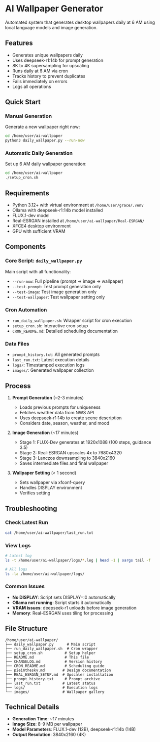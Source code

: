 # AI Wallpaper Generator

Automated system that generates desktop wallpapers daily at 6 AM using local language models and image generation.

## Features

- Generates unique wallpapers daily
- Uses deepseek-r1:14b for prompt generation
- 8K to 4K supersampling for upscaling
- Runs daily at 6 AM via cron
- Tracks history to prevent duplicates
- Fails immediately on errors
- Logs all operations

## Quick Start

### Manual Generation
Generate a new wallpaper right now:
```bash
cd /home/user/ai-wallpaper
python3 daily_wallpaper.py --run-now
```

### Automatic Daily Generation
Set up 6 AM daily wallpaper generation:
```bash
cd /home/user/ai-wallpaper
./setup_cron.sh
```

## Requirements

- Python 3.12+ with virtual environment at `/home/user/grace/.venv`
- Ollama with deepseek-r1:14b model installed
- FLUX.1-dev model
- Real-ESRGAN installed at `/home/user/ai-wallpaper/Real-ESRGAN/`
- XFCE4 desktop environment
- GPU with sufficient VRAM

## Components

### Core Script: `daily_wallpaper.py`
Main script with all functionality:
- `--run-now`: Full pipeline (prompt → image → wallpaper)
- `--test-prompt`: Test prompt generation only
- `--test-image`: Test image generation only
- `--test-wallpaper`: Test wallpaper setting only

### Cron Automation
- `run_daily_wallpaper.sh`: Wrapper script for cron execution
- `setup_cron.sh`: Interactive cron setup
- `CRON_README.md`: Detailed scheduling documentation

### Data Files
- `prompt_history.txt`: All generated prompts
- `last_run.txt`: Latest execution details
- `logs/`: Timestamped execution logs
- `images/`: Generated wallpaper collection

## Process

1. **Prompt Generation** (~2-3 minutes)
   - Loads previous prompts for uniqueness
   - Fetches weather data from NWS API
   - Uses deepseek-r1:14b to create scene description
   - Considers date, season, weather, and mood

2. **Image Generation** (~17 minutes)
   - Stage 1: FLUX-Dev generates at 1920x1088 (100 steps, guidance 3.5)
   - Stage 2: Real-ESRGAN upscales 4x to 7680x4320
   - Stage 3: Lanczos downsampling to 3840x2160
   - Saves intermediate files and final wallpaper

3. **Wallpaper Setting** (< 1 second)
   - Sets wallpaper via xfconf-query
   - Handles DISPLAY environment
   - Verifies setting

## Troubleshooting

### Check Latest Run
```bash
cat /home/user/ai-wallpaper/last_run.txt
```

### View Logs
```bash
# Latest log
ls -t /home/user/ai-wallpaper/logs/*.log | head -1 | xargs tail -f

# All logs
ls -la /home/user/ai-wallpaper/logs/
```

### Common Issues
- **No DISPLAY**: Script sets DISPLAY=:0 automatically
- **Ollama not running**: Script starts it automatically
- **VRAM issues**: deepseek-r1 unloads before image generation
- **Memory**: Real-ESRGAN uses tiling for processing

## File Structure
```
/home/user/ai-wallpaper/
├── daily_wallpaper.py      # Main script
├── run_daily_wallpaper.sh  # Cron wrapper
├── setup_cron.sh          # Setup helper
├── README.md              # This file
├── CHANGELOG.md           # Version history
├── CRON_README.md         # Scheduling guide
├── pieinthesky.md        # Design documentation
├── REAL_ESRGAN_SETUP.md  # Upscaler installation
├── prompt_history.txt     # Prompt archive
├── last_run.txt          # Latest status
├── logs/                 # Execution logs
└── images/               # Wallpaper gallery
```

## Technical Details

- **Generation Time**: ~17 minutes
- **Image Size**: 8-9 MB per wallpaper
- **Model Parameters**: FLUX.1-dev (12B), deepseek-r1:14b (14B)
- **Output Resolution**: 3840x2160 (4K)